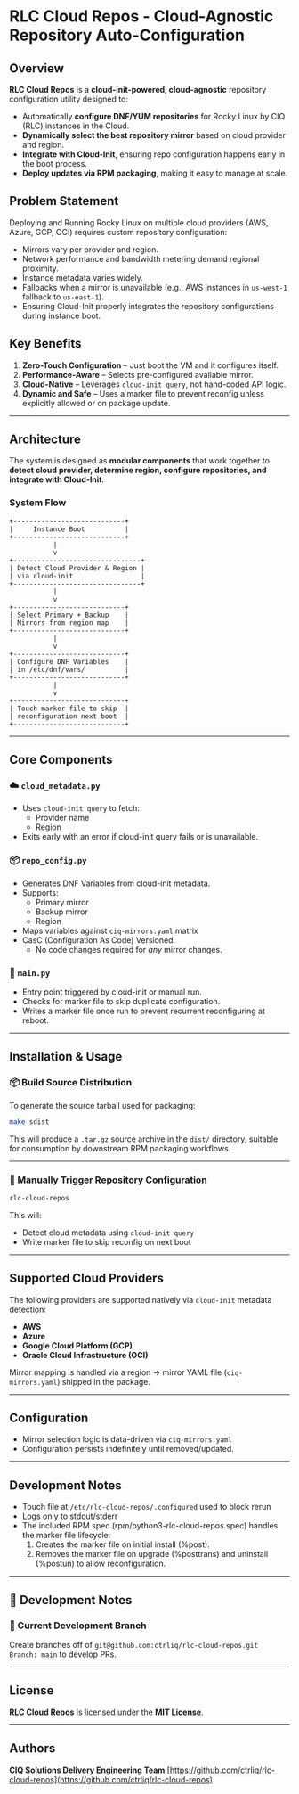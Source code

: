 # RLC Cloud Repos - Cloud-Agnostic Repository Auto-Configuration

## Overview

**RLC Cloud Repos** is a **cloud-init-powered, cloud-agnostic** repository configuration utility designed to:

- Automatically **configure DNF/YUM repositories** for Rocky Linux by CIQ (RLC) instances in the Cloud.
- **Dynamically select the best repository mirror** based on cloud provider and region.
- **Integrate with Cloud-Init**, ensuring repo configuration happens early in the boot process.
- **Deploy updates via RPM packaging**, making it easy to manage at scale.

## Problem Statement

Deploying and Running Rocky Linux on multiple cloud providers (AWS, Azure, GCP, OCI) requires custom repository configuration:

- Mirrors vary per provider and region.
- Network performance and bandwidth metering demand regional proximity.
- Instance metadata varies widely.
- Fallbacks when a mirror is unavailable (e.g., AWS instances in `us-west-1` fallback to `us-east-1`).
- Ensuring Cloud-Init properly integrates the repository configurations during instance boot.

## Key Benefits

1. **Zero-Touch Configuration** – Just boot the VM and it configures itself.
2. **Performance-Aware** – Selects pre-configured available mirror.
3. **Cloud-Native** – Leverages `cloud-init query`, not hand-coded API logic.
4. **Dynamic and Safe** – Uses a marker file to prevent reconfig unless explicitly allowed or on package update.

---

## **Architecture**

The system is designed as **modular components** that work together to **detect cloud provider, determine region, configure repositories, and integrate with Cloud-Init**.

### **System Flow**

```ascii
+----------------------------+
|     Instance Boot          |
+----------------------------+
           |
           v
+--------------------------------+
| Detect Cloud Provider & Region |
| via cloud-init                 |
+--------------------------------+
           |
           v
+----------------------------+
| Select Primary + Backup    |
| Mirrors from region map    |
+----------------------------+
           |
           v
+----------------------------+
| Configure DNF Variables    |
| in /etc/dnf/vars/          |
+----------------------------+
           |
           v
+----------------------------+
| Touch marker file to skip  |
| reconfiguration next boot  |
+----------------------------+
```

---

## Core Components

### ☁️ `cloud_metadata.py`

- Uses `cloud-init query` to fetch:
  - Provider name
  - Region
- Exits early with an error if cloud-init query fails or is unavailable.

### 📦 `repo_config.py`

- Generates DNF Variables from cloud-init metadata.
- Supports:
  - Primary mirror
  - Backup mirror
  - Region
- Maps variables against `ciq-mirrors.yaml` matrix
- CasC (Configuration As Code) Versioned.
  - No code changes required for _any_ mirror changes.

### 🧠 `main.py`

- Entry point triggered by cloud-init or manual run.
- Checks for marker file to skip duplicate configuration.
- Writes a marker file once run to prevent recurrent reconfiguring at reboot.

---

## Installation & Usage

### 📦 Build Source Distribution

To generate the source tarball used for packaging:

```bash
make sdist
```

This will produce a `.tar.gz` source archive in the `dist/` directory, suitable for consumption by downstream RPM packaging workflows.

---

### 🚀 Manually Trigger Repository Configuration

```bash
rlc-cloud-repos
```

This will:

- Detect cloud metadata using `cloud-init query`
- Write marker file to skip reconfig on next boot

---

## Supported Cloud Providers

The following providers are supported natively via `cloud-init` metadata detection:

- **AWS**
- **Azure**
- **Google Cloud Platform (GCP)**
- **Oracle Cloud Infrastructure (OCI)**

Mirror mapping is handled via a region → mirror YAML file (`ciq-mirrors.yaml`) shipped in the package.

---

## Configuration

- Mirror selection logic is data-driven via `ciq-mirrors.yaml`
- Configuration persists indefinitely until removed/updated.

---

## Development Notes

- Touch file at `/etc/rlc-cloud-repos/.configured` used to block rerun
- Logs only to stdout/stderr
- The included RPM spec (rpm/python3-rlc-cloud-repos.spec) handles the marker file lifecycle:
  1. Creates the marker file on initial install (%post).
  2. Removes the marker file on upgrade (%posttrans) and uninstall (%postun) to allow reconfiguration.

---

## 🧠 Development Notes

### 🔀 Current Development Branch

Create branches off of `git@github.com:ctrliq/rlc-cloud-repos.git Branch: main`
to develop PRs.

---

## **License**

**RLC Cloud Repos** is licensed under the **MIT License**.

---

## **Authors**

**CIQ Solutions Delivery Engineering Team**
[https://github.com/ctrliq/rlc-cloud-repos](https://github.com/ctrliq/rlc-cloud-repos)

